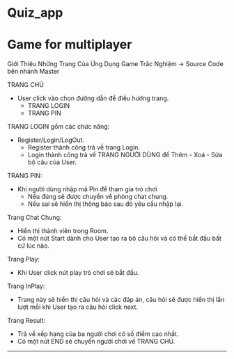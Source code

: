 # Quiz_app
Game for multiplayer
====================
Giới Thiệu Những Trang Của Ứng Dụng Game Trắc Nghiệm -> Source Code bên nhánh Master

TRANG CHỦ
- User click vào chọn đường dẫn để điều hướng trang.
  + TRANG LOGIN
  + TRANG PIN

TRANG LOGIN gồm các chức năng:
- Register/Login/LogOut.
  + Register thành công trả về trang Login.
  + Login thành công trả về TRANG NGƯỜI DÙNG để Thêm - Xoá - Sửa bộ câu của User.

TRANG PIN:
- Khi người dùng nhập mã Pin để tham gia trò chơi
  + Nếu đúng sẽ được chuyển về phòng chat chung.
  + Nếu sai sẽ hiển thị thông báo sau đó yêu cầu nhập lại.

Trang Chat Chung:
- Hiển thị thành viên trong Room.
- Có một nút Start dành cho User tạo ra bộ câu hỏi và có thể bắt đầu bất cứ lúc nào.

Trang Play:
- Khi User click nút play trò chơi sẽ bắt đầu.

Trang InPlay:
- Trang này sẽ hiển thị câu hỏi và các đáp án, câu hỏi sẽ được hiển thị lần lượt mỗi khi User tạo ra câu hỏi click next.

Trang Result:
- Trả về xếp hạng của ba người chơi có số điểm cao nhất.
- Có một nút END sẽ chuyển người chơi về TRANG CHỦ.
-------------------------------------------------------
